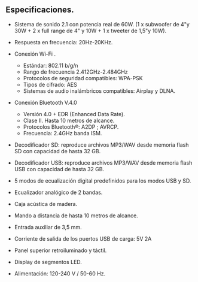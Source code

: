 ## Especificaciones.

- Sistema de sonido 2.1 con potencia real de 60W. (1 x subwoofer de 4"y 30W + 2 x full range de 4" y 10W + 1 x tweeter de 1,5"y 10W).
- Respuesta en frecuencia: 20Hz-20KHz.

- Conexión Wi-Fi .
  - Estándar: 802.11 b/g/n
  -	Rango de frecuencia 2.412GHz-2.484GHz
  -	Protocolos de seguridad compatibles: WPA-PSK 
  -	Tipos de cifrado: AES 
  -	Sistemas de audio inalámbricos compatibles: Airplay y DLNA.

- Conexión Bluetooth V.4.0 
  - Versión 4.0 + EDR (Enhanced Data Rate).
  - Clase II. Hasta 10 metros de alcance. 
  - Protocolos Bluetooth®: A2DP ; AVRCP. 
  - Frecuencia: 2.4GHz banda ISM.

- Decodificador SD: reproduce archivos MP3/WAV desde memoria flash SD con capacidad de hasta 32 GB.
- Decodificador USB: reproduce archivos MP3/WAV desde memoria flash USB con capacidad de hasta 32 GB.
- 5 modos de ecualización digital predefinidos para los modos USB y SD.
- Ecualizador analógico de 2 bandas.
- Caja acústica de madera.
- Mando a distancia de hasta 10 metros de alcance.
- Entrada auxiliar de 3,5 mm.
- Corriente de salida de los puertos USB de carga: 5V 2A  
- Panel superior retroiluminado y táctil.
- Display de segmentos LED.
- Alimentación: 120-240 V / 50-60 Hz.
